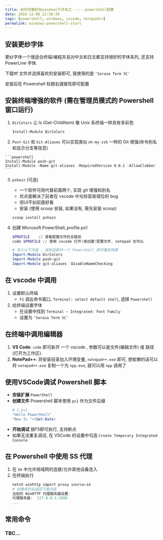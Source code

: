 ```yaml
---
title: 如何优雅的在windows下开发之 ---- powershell配置
date: 2018-12-08 22:58:39
tags: [powershell, windows, vscode, notepad++]
permalink: windows-powershell-start
---
```


## 安装更纱字体
更纱字体一个很适合终端/编程并且对中文和日文都支持很好的字体系列, 还支持 PowerLine 字体.

下载ttf 文件并选择喜欢的安装即可, 我使用的是 `'Sarasa Term SC'`

安装后在 Powershell 标题右键属性即可配置

## 安装终端增强的软件 (需在管理员模式的 Powershell 窗口运行)
1. `DirColors` 让 ls (Get-ChildItem) 像 Unix 系终端一样具有多彩色 
    ```powershell
    Install-Module DirColors
    ```

2. `Post-Git` 和 `Git-Aliases` 可以实现类似 `oh-my-zsh` 一样的 Git 增强(命令别名和显示分支等信息)
<!-- more -->
    ```powershell
    Install-Module posh-git
    Install-Module -Name git-aliases -RequiredVersion 0.0.1 -AllowClobber
    ```
3. `pshazz` (可选) 
    - 一个软件可用代替前面两个, 实现 git 增强和别名
    - 优点是解决了前者在 vscode 中光标容易错位的 bug
    - 但UI不如前面好看
    - 安装 (使用 scoop 安装, 如果没有, 需先安装 scoop)
    ```powershell
    scoop install pshazz
    ```

4. 创建  Microsoft.PowerShell_profile.ps1
    ```powershell
    $PROFILE    // 查看配置文件的全路径
    code $PROFILE // 使用 vscode 打开(或创建)配置文件, notepad 也可以
    ```
    ```powershell
    # 写入以下内容 , 保存后新开一个 Powershell 即可看到效果
    Import-Module DirColors
    Import-Module posh-git
    Import-Module git-aliases -DisableNameChecking
    ```
    
## 在 vscode 中调用

1. 设置默认终端
    - `F1` 调出命令窗口, `Terminal: select default shell`, 选择 `Powershell`
2. 给终端设置字体
    - 在设置中找到 `Terminal › Integrated: Font Family`
    - 设置为 `'Sarasa Term SC'`

## 在终端中调用编辑器
1. **VS Code**: `code` 即可新开 一个 vscode , 参数可以是文件(编辑文件) 或 路径 (打开为工作区).
2. **NotePad++**: 将安装目录加入环境变量, `notepad++.exe` 即可, 想偷懒的话可以将 `notepad++.exe` 复制一个为 `npp.exe`, 就可以用 `npp` 调用了

## 使用VSCode调试 Powershell 脚本 
- **安装扩展** `PowerShell`
- **创建文件** Powershell 脚本使用 `ps1` 作为文件后缀
    ```powershell
    # 1.ps1
    "Hello PowerShell"
    "Now Is "+(Get-Date)
    ```
- **开始调试**
    按F5即可执行, 支持断点
- 如果无法重复调试, 在 VSCode 的设置中勾选 `Create Temporary Integrated Console`

## 在 Powershell 中使用 SS 代理
1. 在 ss 中允许局域网的连接/允许其他设备连入
2. 在终端执行
    ```powershell
    netsh winhttp import proxy source=ie
    # 如果成功会返回下面内容
    当前的 WinHTTP 代理服务器设置:
    代理服务器:  127.0.0.1:1080
    ...
    ```    

## 常用命令

### TBC...